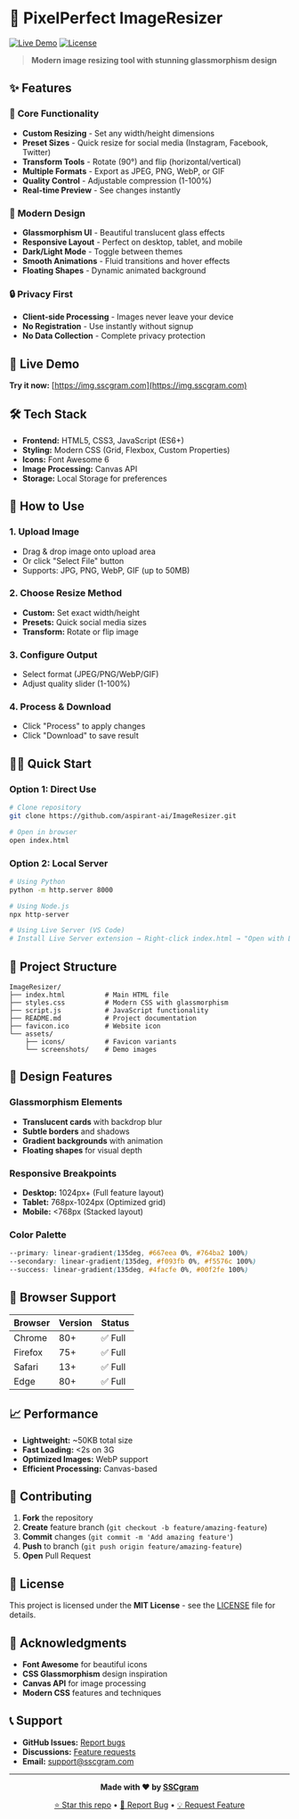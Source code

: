# 🎨 PixelPerfect ImageResizer

[![Live Demo](https://img.shields.io/badge/Live%20Demo-Online-brightgreen)](https://img.sscgram.com)
[![License](https://img.shields.io/badge/License-MIT-yellow.svg)](LICENSE)

> **Modern image resizing tool with stunning glassmorphism design**

## ✨ Features

### 🎯 **Core Functionality**
- **Custom Resizing** - Set any width/height dimensions
- **Preset Sizes** - Quick resize for social media (Instagram, Facebook, Twitter)
- **Transform Tools** - Rotate (90°) and flip (horizontal/vertical)
- **Multiple Formats** - Export as JPEG, PNG, WebP, or GIF
- **Quality Control** - Adjustable compression (1-100%)
- **Real-time Preview** - See changes instantly

### 🎨 **Modern Design**
- **Glassmorphism UI** - Beautiful translucent glass effects
- **Responsive Layout** - Perfect on desktop, tablet, and mobile
- **Dark/Light Mode** - Toggle between themes
- **Smooth Animations** - Fluid transitions and hover effects
- **Floating Shapes** - Dynamic animated background

### 🔒 **Privacy First**
- **Client-side Processing** - Images never leave your device
- **No Registration** - Use instantly without signup
- **No Data Collection** - Complete privacy protection

## 🚀 Live Demo

**Try it now:** [https://img.sscgram.com](https://img.sscgram.com)

## 🛠️ Tech Stack

- **Frontend:** HTML5, CSS3, JavaScript (ES6+)
- **Styling:** Modern CSS (Grid, Flexbox, Custom Properties)
- **Icons:** Font Awesome 6
- **Image Processing:** Canvas API
- **Storage:** Local Storage for preferences

## 🎯 How to Use

### 1. **Upload Image**
- Drag & drop image onto upload area
- Or click "Select File" button
- Supports: JPG, PNG, WebP, GIF (up to 50MB)

### 2. **Choose Resize Method**
- **Custom:** Set exact width/height
- **Presets:** Quick social media sizes
- **Transform:** Rotate or flip image

### 3. **Configure Output**
- Select format (JPEG/PNG/WebP/GIF)
- Adjust quality slider (1-100%)

### 4. **Process & Download**
- Click "Process" to apply changes
- Click "Download" to save result

## 🏃‍♂️ Quick Start

### Option 1: Direct Use
```bash
# Clone repository
git clone https://github.com/aspirant-ai/ImageResizer.git

# Open in browser
open index.html
```

### Option 2: Local Server
```bash
# Using Python
python -m http.server 8000

# Using Node.js
npx http-server

# Using Live Server (VS Code)
# Install Live Server extension → Right-click index.html → "Open with Live Server"
```

## 📂 Project Structure

```
ImageResizer/
├── index.html          # Main HTML file
├── styles.css          # Modern CSS with glassmorphism
├── script.js           # JavaScript functionality
├── README.md           # Project documentation
├── favicon.ico         # Website icon
└── assets/
    ├── icons/          # Favicon variants
    └── screenshots/    # Demo images
```

## 🎨 Design Features

### Glassmorphism Elements
- **Translucent cards** with backdrop blur
- **Subtle borders** and shadows
- **Gradient backgrounds** with animation
- **Floating shapes** for visual depth

### Responsive Breakpoints
- **Desktop:** 1024px+ (Full feature layout)
- **Tablet:** 768px-1024px (Optimized grid)
- **Mobile:** <768px (Stacked layout)

### Color Palette
```css
--primary: linear-gradient(135deg, #667eea 0%, #764ba2 100%)
--secondary: linear-gradient(135deg, #f093fb 0%, #f5576c 100%)
--success: linear-gradient(135deg, #4facfe 0%, #00f2fe 100%)
```

## 🔧 Browser Support

| Browser | Version | Status |
|---------|---------|--------|
| Chrome  | 80+     | ✅ Full |
| Firefox | 75+     | ✅ Full |
| Safari  | 13+     | ✅ Full |
| Edge    | 80+     | ✅ Full |

## 📈 Performance

- **Lightweight:** ~50KB total size
- **Fast Loading:** <2s on 3G
- **Optimized Images:** WebP support
- **Efficient Processing:** Canvas-based

## 🤝 Contributing

1. **Fork** the repository
2. **Create** feature branch (`git checkout -b feature/amazing-feature`)
3. **Commit** changes (`git commit -m 'Add amazing feature'`)
4. **Push** to branch (`git push origin feature/amazing-feature`)
5. **Open** Pull Request

## 📝 License

This project is licensed under the **MIT License** - see the [LICENSE](LICENSE) file for details.

## 🙏 Acknowledgments

- **Font Awesome** for beautiful icons
- **CSS Glassmorphism** design inspiration
- **Canvas API** for image processing
- **Modern CSS** features and techniques

## 📞 Support

- **GitHub Issues:** [Report bugs](https://github.com/aspirant-ai/ImageResizer/issues)
- **Discussions:** [Feature requests](https://github.com/aspirant-ai/ImageResizer/discussions)
- **Email:** support@sscgram.com

---

<div align="center">

**Made with ❤️ by [SSCgram](https://github.com/aspirant-ai)**

[⭐ Star this repo](https://github.com/aspirant-ai/ImageResizer) • [🐛 Report Bug](https://github.com/aspirant-ai/ImageResizer/issues) • [💡 Request Feature](https://github.com/aspirant-ai/ImageResizer/discussions)

</div>